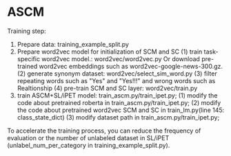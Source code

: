 # ASCM
Training step:
1. Prepare data:  training_example_split.py
2. Prepare word2vec model for initialization of SCM and SC
(1) train task-specific word2vec model.: word2vec/word2vec.py Or download pre-trained word2vec embeddings such as word2vec-google-news-300.gz.
(2) generate synonym dataset: word2vec/select_sim_word.py
(3) filter repeating words such as "Yes" and "Yes!!!" and wrong words such as Realtionship
(4) pre-train SCM and SC layer: word2vec/train.py
3. train ASCM+SL/iPET model: train_ascm.py/train_ipet.py; 
(1) modify the code about pretrained roberta in train_ascm.py/train_ipet.py; 
(2) modify the code about pretrained word2vec SCM and SC in train_lm.py(line 145: class_state_dict)
(3) modify dataset path in train_ascm.py/train_ipet.py; 

To accelerate the training process, you can reduce the frequency of evaluation or the number of unlabeled dataset in SL/iPET (unlabel_num_per_category in training_example_split.py).
